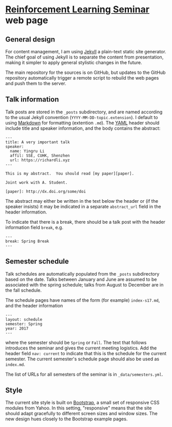 # [Reinforcement Learning Seminar][rlseminar] web page

## General design

For content management, I am using [Jekyll][jekyll] a plain-text
static site generator.  The chief goal of using Jekyll is to
separate the content from presentation, making it simpler to apply
general stylistic changes in the future.

The main repository for the sources is on GitHub, but updates to
the GitHub repository automatically trigger a remote script to
rebuild the web pages and push them to the server.

## Talk information

Talk posts are stored in the `_posts` subdirectory, and are named according
to the usual Jekyll convention (`YYYY-MM-DD-topic.extension`).
I default to using [Markdown][markdown] for formatting (extention `.md`).
The [YAML][yaml] header should include title and speaker information,
and the body contains the abstract:

    ---
    title: A very important talk
    speaker:
      name: Yingru Li
      affil: SSE, CUHK, Shenzhen
      url: https://richardli.xyz
    ---

    This is my abstract.  You should read [my paper][paper].

    Joint work with A. Student.

    [paper]: http://dx.doi.org/some/doi

The abstract may either be written in the text below the header or
(if the speaker insists) it may be indicated in a separate
`abstract_url` field in the header information.

To indicate that there is a break, there should be a talk post
with the header information field `break`, e.g.

    ---
    break: Spring Break
    ---

## Semester schedule

Talk schedules are automatically populated from the `_posts` subdirectory
based on the date.  Talks between January and June are assumed to be
associated with the spring schedule; talks from August to December are in
the fall schedule.

The schedule pages have names of the form (for example) `index-s17.md`,
and the header information

    ---
    layout: schedule
    semester: Spring
    year: 2017
    ---

where the semester should be `Spring` or `Fall`.  The text that follows
introduces the seminar and gives the current meeting logistics.  Add the
header field `nav: current` to indicate that this is the schedule for the
current semester.  The current semester's schedule page should also be
used as `index.md`.

The list of URLs for all semesters of the seminar is in `_data/semesters.yml`.

## Style

The current site style is built on [Bootstrap][bootstrap], a small set of
responsive CSS modules from Yahoo.  In this setting, "responsive"
means that the site should adapt gracefully to different screen sizes
and window sizes.  The new design hues closely to the Bootstrap example
pages.

[rlseminar]: https://rlseminar.github.io/
[jekyll]: http://jekyllrb.com/
[markdown]: https://daringfireball.net/projects/markdown/
[yaml]: http://jekyllrb.com/docs/frontmatter/
[bootstrap]: http://getbootstrap.com/
